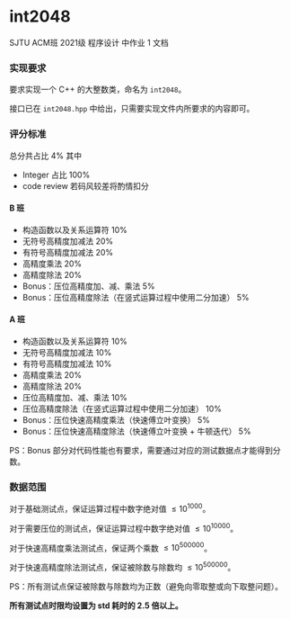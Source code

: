 # int2048
SJTU ACM班 2021级 程序设计 中作业 1 文档
### 实现要求
要求实现一个 C++ 的大整数类，命名为 `int2048`。

接口已在 `int2048.hpp` 中给出，只需要实现文件内所要求的内容即可。

### 评分标准
总分共占比 4\%
其中
- Integer 占比 100\%
- code review 若码风较差将酌情扣分
#### B 班
- 构造函数以及关系运算符 10\%
- 无符号高精度加减法 20\%
- 有符号高精度加减法 20\%
- 高精度乘法 20\%
- 高精度除法 20\%
- Bonus：压位高精度加、减、乘法 5\%
- Bonus：压位高精度除法（在竖式运算过程中使用二分加速） 5\%

#### A 班
- 构造函数以及关系运算符 10\%
- 无符号高精度加减法 10\%
- 有符号高精度加减法 10\%
- 高精度乘法 20\%
- 高精度除法 20\%
- 压位高精度加、减、乘法 10\%
- 压位高精度除法（在竖式运算过程中使用二分加速） 10\%
- Bonus：压位快速高精度乘法（快速傅立叶变换） 5\%
- Bonus：压位快速高精度除法（快速傅立叶变换 + 牛顿迭代） 5\%
  
PS：Bonus 部分对代码性能也有要求，需要通过对应的测试数据点才能得到分数。

### 数据范围
对于基础测试点，保证运算过程中数字绝对值 $\leq 10^{1000}$。

对于需要压位的测试点，保证运算过程中数字绝对值 $\leq 10^{10000}$。

对于快速高精度乘法测试点，保证两个乘数 $\leq 10^{500000}$。

对于快速高精度除法测试点，保证被除数与除数均 $\leq 10^{500000}$。

PS：所有测试点保证被除数与除数均为正数（避免向零取整或向下取整问题）。

**所有测试点时限均设置为 std 耗时的 2.5 倍以上。**